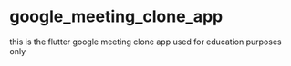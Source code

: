# google_meeting_clone_app
this is the flutter google meeting clone app used for education purposes only
